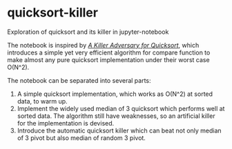 # quicksort-killer
Exploration of quicksort and its killer in jupyter-notebook

The notebook is inspired by [*A Killer Adversary for Quicksort*](https://www.cs.dartmouth.edu/~doug/mdmspe.pdf), which introduces a simple yet very efficient algorithm for compare function to make almost any pure quicksort implementation under their worst case O(N^2).

The notebook can be separated into several parts:
1. A simple quicksort implementation, which works as O(N^2) at sorted data, to warm up.
2. Implement the widely used median of 3 quicksort which performs well at sorted data. The algorithm still have weaknesses, so an artificial killer for the implementation is devised.
3. Introduce the automatic quicksort killer which can beat not only median of 3 pivot but also median of random 3 pivot.
